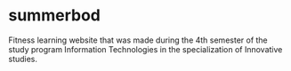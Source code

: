# summerbod
Fitness learning website that was made during the 4th semester of the study program Information Technologies in the specialization of Innovative studies.
